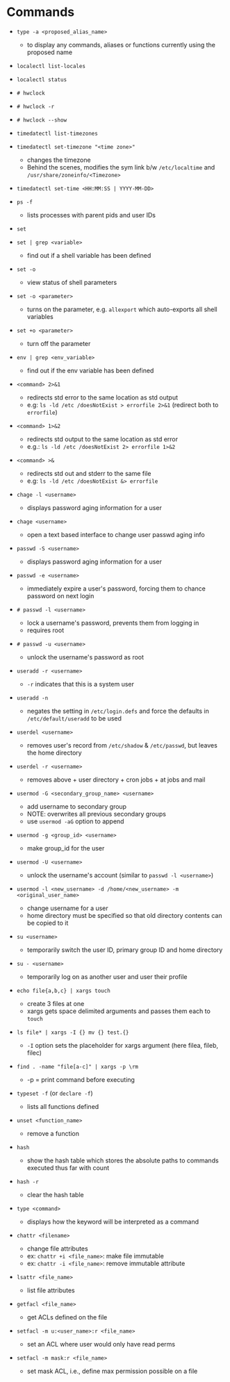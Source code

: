 # Commands

- `type -a <proposed_alias_name>`
	- to display any commands, aliases or functions currently using the proposed name
 

- `localectl list-locales`
- `localectl status`

- `# hwclock`
- `# hwclock -r`
- `# hwclock --show`


- `timedatectl list-timezones`
- `timedatectl set-timezone "<time zone>"`
	- changes the timezone
	- Behind the scenes, modifies the sym link b/w `/etc/localtime` and `/usr/share/zoneinfo/<Timezone>`
- `timedatectl set-time <HH:MM:SS | YYYY-MM-DD>`

- `ps -f`
	- lists processes with parent pids and user IDs




- `set`
- `set | grep <variable>`
	- find out if a shell variable has been defined
- `set -o`
	- view status of shell parameters
- `set -o <parameter>`
	- turns on the parameter, e.g. `allexport` which auto-exports all shell variables
- `set +o <parameter>`
	- turn off the parameter


- `env | grep <env_variable>`
	- find out if the env variable has been defined
 

- `<command> 2>&1`
	- redirects std error to the same location as std output 
	- e.g: `ls -ld /etc /doesNotExist > errorfile 2>&1` (redirect both to `errorfile`)
- `<command> 1>&2`
	- redirects std output to the same location as std error
	- e.g.: `ls -ld /etc /doesNotExist 2> errorfile 1>&2`
- `<command> >&`
	- redirects std out and stderr to the same file
	- e.g: `ls -ld /etc /doesNotExist &> errorfile`


- `chage -l <username>`
	- displays password aging information for a user
- `chage <username>`
	- open a text based interface to change user passwd aging info


- `passwd -S <username>`
	- displays password aging information for a user
- `passwd -e <username>`
	- immediately expire a user's password, forcing them to chance password on next login
 - `# passwd -l <username>`
	 - lock a username's password, prevents them from logging in
	 - requires root
 - `# passwd -u <username>`
	 - unlock the username's password as root


- `useradd -r <username>`
	- `-r` indicates that this is a system user
- `useradd -n`
	- negates the setting in `/etc/login.defs` and force the defaults in `/etc/default/useradd` to be used


- `userdel <username>`
	- removes user's record from `/etc/shadow` & `/etc/passwd`, but leaves the home directory
- `userdel -r <username>`
	- removes above + user directory + cron jobs + at jobs and mail


- `usermod -G <secondary_group_name> <username>`
	- add username to secondary group
	- NOTE: overwrites all previous secondary groups
	- use `usermod -aG` option to append
- `usermod -g <group_id> <username>`
	- make group_id for the user
- `usermod -U <username>`
	- unlock the username's account (similar to `passwd -l <username>`)
- `usermod -l <new_username> -d /home/<new_username> -m <original_user_name>`
	- change username for a user
	- home directory must be specified so that old directory contents can be copied to it


- `su <username>`
	- temporarily switch the user ID, primary group ID and home directory
- `su - <username>`
	- temporarily log on as another user and user their profile


- `echo file{a,b,c} | xargs touch`
	- create 3 files at one
	- xargs gets space delimited arguments and passes them each to `touch`
- `ls file* | xargs -I {} mv {} test.{}`
	- `-I` option sets the placeholder for xargs argument (here filea, fileb, filec)
- `find . -name "file[a-c]" | xargs -p \rm`
	- -p = print command before executing


- `typeset -f` (or `declare -f`)
	- lists all functions defined
- `unset <function_name>`
	- remove a function


- `hash`
	- show the hash table which stores the absolute paths to commands executed thus far with count
- `hash -r`
	- clear the hash table


- `type <command>`
	- displays how the keyword will be interpreted as a command



- `chattr <filename>`
	- change file attributes
	- ex: `chattr +i <file_name>`: make file immutable
	- ex: `chattr -i <file_name>`: remove immutable attribute
- `lsattr <file_name>`
	- list file attributes



- `getfacl <file_name>`
	- get ACLs defined on the file
- `setfacl -m u:<user_name>:r <file_name>`
	- set an ACL where user would only have read perms
- `setfacl -m mask:r <file_name>`
	- set mask ACL, i.e., define max permission possible on a file